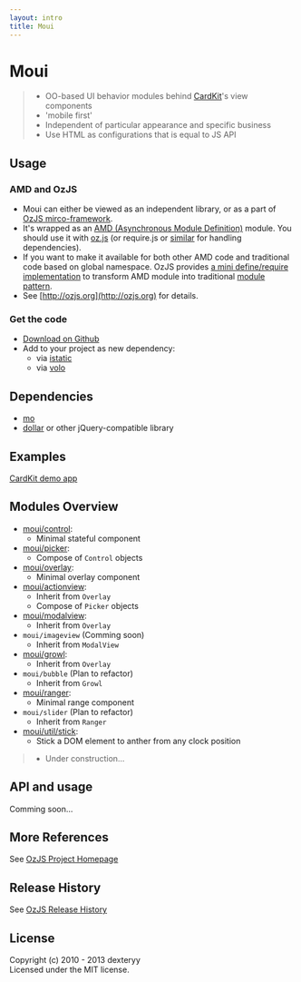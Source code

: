 ```yaml
---
layout: intro
title: Moui 
---
```


# Moui

> * OO-based UI behavior modules behind [CardKit](http://ozjs.org/CardKit/)'s view components
> * 'mobile first'
> * Independent of particular appearance and specific business
> * Use HTML as configurations that is equal to JS API

## Usage

### AMD and OzJS

* Moui can either be viewed as an independent library, or as a part of [OzJS mirco-framework](http://ozjs.org/#framework).
* It's wrapped as an [AMD (Asynchronous Module Definition)](https://github.com/amdjs/amdjs-api/wiki/AMD) module. You should use it with [oz.js](http://ozjs.org/#start) (or require.js or [similar](http://wiki.commonjs.org/wiki/Implementations) for handling dependencies). 
* If you want to make it available for both other AMD code and traditional code based on global namespace. OzJS provides [a mini define/require implementation](http://ozjs.org/examples/adapter/) to transform AMD module into traditional [module pattern](http://www.adequatelygood.com/2010/3/JavaScript-Module-Pattern-In-Depth).
* See [http://ozjs.org](http://ozjs.org) for details.

### Get the code

* [Download on Github](https://github.com/dexteryy/moui/)
* Add to your project as new dependency:
    * via [istatic](http://ozjs.org/istatic)
    * via [volo](https://github.com/volojs/volo)

## Dependencies

* [mo](https://github.com/dexteryy/mo)
* [dollar](https://github.com/dexteryy/DollarJS) or other jQuery-compatible library

## Examples

[CardKit demo app](http://ozjs.org/CardKit/refapp)

## Modules Overview

* [moui/control](https://github.com/dexteryy/moui/blob/master/control.js): 
    * Minimal stateful component
* [moui/picker](https://github.com/dexteryy/moui/blob/master/picker.js): 
    * Compose of `Control` objects
* [moui/overlay](https://github.com/dexteryy/moui/blob/master/overlay.js): 
    * Minimal overlay component
* [moui/actionview](https://github.com/dexteryy/moui/blob/master/actionview.js): 
    * Inherit from `Overlay`
    * Compose of `Picker` objects
* [moui/modalview](https://github.com/dexteryy/moui/blob/master/modalview.js): 
    * Inherit from `Overlay`
* `moui/imageview` (Comming soon)
    * Inherit from `ModalView`
* [moui/growl](https://github.com/dexteryy/moui/blob/master/growl.js): 
    * Inherit from `Overlay`
* `moui/bubble` (Plan to refactor)
    * Inherit from `Growl`
* [moui/ranger](https://github.com/dexteryy/moui/blob/master/ranger.js): 
    * Minimal range component
* `moui/slider` (Plan to refactor)
    * Inherit from `Ranger`
* [moui/util/stick](https://github.com/dexteryy/moui/blob/master/util/stick.js): 
    * Stick a DOM element to anther from any clock position 

> * Under construction...

## API and usage

Comming soon...

## More References

See [OzJS Project Homepage](http://ozjs.org/)

## Release History

See [OzJS Release History](http://ozjs.org/#release)

## License

Copyright (c) 2010 - 2013 dexteryy  
Licensed under the MIT license.


